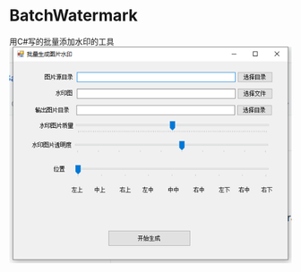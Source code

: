 # BatchWatermark
用C#写的批量添加水印的工具
![image](https://github.com/yibo7/BatchWatermark/raw/main/image.png)
